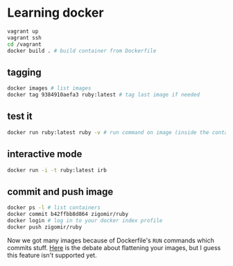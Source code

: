 # Learning docker

```bash
vagrant up
vagrant ssh
cd /vagrant
docker build . # build container from Dockerfile
```

## tagging

```bash
docker images # list images
docker tag 9384910aefa3 ruby:latest # tag last image if needed
```

## test it

```bash
docker run ruby:latest ruby -v # run command on image (inside the container)
```

## interactive mode

```bash
docker run -i -t ruby:latest irb
```


## commit and push image

```bash
docker ps -l # list containers
docker commit b42ffbb8d864 zigomir/ruby
docker login # log in to your docker index profile
docker push zigomir/ruby
```

Now we got many images because of Dockerfile's `RUN` commands which commits stuff.
[Here](https://github.com/dotcloud/docker/issues/332) is the debate about flattening your
images, but I guess this feature isn't supported yet.
